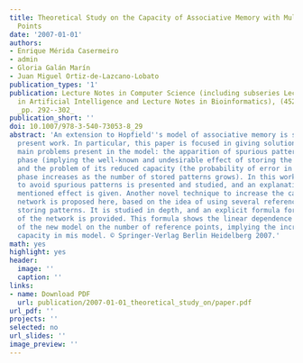 ```yaml
---
title: Theoretical Study on the Capacity of Associative Memory with Multiple Reference
  Points
date: '2007-01-01'
authors:
- Enrique Mérida Casermeiro
- admin
- Gloria Galán Marín
- Juan Miguel Ortiz-de-Lazcano-Lobato
publication_types: '1'
publication: Lecture Notes in Computer Science (including subseries Lecture Notes
  in Artificial Intelligence and Lecture Notes in Bioinformatics), (4527), PART 1,
  _pp. 292--302_
publication_short: ''
doi: 10.1007/978-3-540-73053-8_29
abstract: 'An extension to Hopfield''s model of associative memory is studied in the
  present work. In particular, this paper is focused in giving solutions to the two
  main problems present in the model: the apparition of spurious patterns in the learning
  phase (implying the well-known and undesirable effect of storing the opposite pattern)
  and the problem of its reduced capacity (the probability of error in the retrieving
  phase increases as the number of stored patterns grows). In this work, a method
  to avoid spurious patterns is presented and studied, and an explanation to the previously
  mentioned effect is given. Another novel technique to increase the capacity of a
  network is proposed here, based on the idea of using several reference points when
  storing patterns. It is studied in depth, and an explicit formula for the capacity
  of the network is provided. This formula shows the linear dependence of the capacity
  of the new model on the number of reference points, implying the increase of the
  capacity in mis model. © Springer-Verlag Berlin Heidelberg 2007.'
math: yes
highlight: yes
header:
  image: ''
  caption: ''
links:
- name: Download PDF
  url: publication/2007-01-01_theoretical_study_on/paper.pdf
url_pdf: ''
projects: ''
selected: no
url_slides: ''
image_preview: ''
---
```

